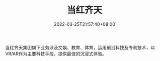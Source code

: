 ﻿---
weight: 
title: "当红齐天"
description: "当红齐天集团旗下业务涉及文娱、教育、体育，运用前沿科技及专利技术，以VR/AR作为主要科技手段，提供最佳的沉浸式体验。"
date: 2022-03-25T21:57:40+08:00
lastmod: 2022-03-25T16:45:40+08:00
draft: false
authors: ["Metabd"]
featuredImage: "337.png"
link: "http://www.skylimit.com/"
tags: ["当红齐天","AR/VR/MR/XR"]
categories: ["navigation"]
navigation: ["AR/VR/MR/XR"]
lightgallery: true
toc: true
pinned: false
recommend: false
recommend1: false
---
当红齐天集团旗下业务涉及文娱、教育、体育，运用前沿科技及专利技术，以VR/AR作为主要科技手段，提供最佳的沉浸式体验。
